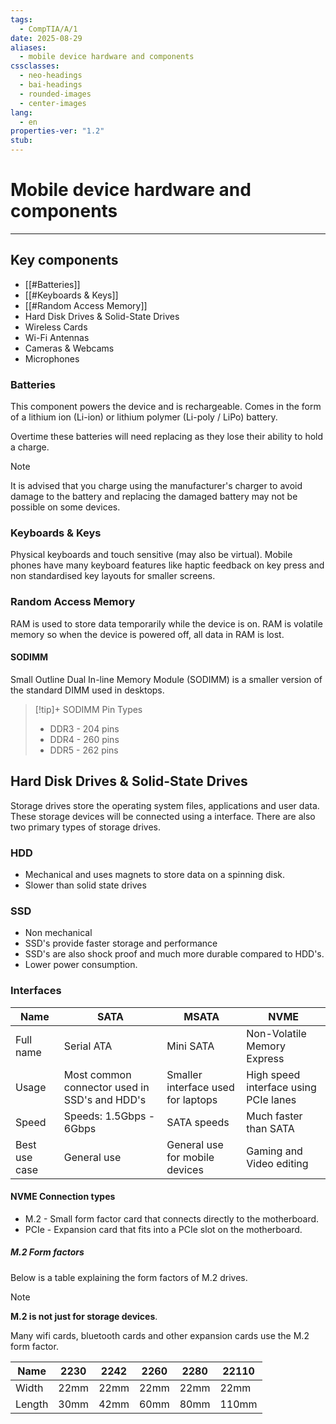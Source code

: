 ```yaml
---
tags:
  - CompTIA/A/1
date: 2025-08-29
aliases:
  - mobile device hardware and components
cssclasses:
  - neo-headings
  - bai-headings
  - rounded-images
  - center-images
lang:
  - en
properties-ver: "1.2"
stub:
---
```

# Mobile device hardware and components

***

## Key components 
- [[#Batteries]]
- [[#Keyboards & Keys]]
- [[#Random Access Memory]]
- Hard Disk Drives & Solid-State Drives
- Wireless Cards
- Wi-Fi Antennas
- Cameras & Webcams
- Microphones

### Batteries
This component powers the device and is rechargeable. Comes in the form of a lithium ion (Li-ion) or lithium polymer (Li-poly / LiPo) battery.

Overtime these batteries will need replacing as they lose their ability to hold a charge. 

>[!note]
> It is advised that you charge using the manufacturer's charger to avoid damage to the battery and replacing the damaged battery may not be possible on some devices.

### Keyboards & Keys
Physical keyboards and touch sensitive (may also be virtual). Mobile phones have many keyboard features like haptic feedback on key press and non standardised key layouts for smaller screens.

### Random Access Memory
RAM is used to store data temporarily while the device is on. RAM is volatile memory so when the device is powered off, all data in RAM is lost.

#### SODIMM
Small Outline Dual In-line Memory Module (SODIMM) is a smaller version of the standard DIMM used in desktops.

>[!tip]+ SODIMM Pin Types
> - DDR3 - 204 pins
> - DDR4 - 260 pins
> - DDR5 - 262 pins

## Hard Disk Drives & Solid-State Drives
Storage drives store the operating system files, applications and user data. These storage devices will be connected using a interface. There are also two primary types of storage drives.

### HDD
- Mechanical and uses magnets to store data on a spinning disk.
- Slower than solid state drives
### SSD
- Non mechanical
- SSD's provide faster storage and performance
- SSD's are also shock proof and much more durable compared to HDD's.
- Lower power consumption.

### Interfaces
| Name          | SATA                                          | MSATA                              | NVME                                  |
| ------------- | --------------------------------------------- | ---------------------------------- | ------------------------------------- |
| Full name     | Serial ATA                                    | Mini SATA                          | Non-Volatile Memory Express           |
| Usage         | Most common connector used in SSD's and HDD's | Smaller interface used for laptops | High speed interface using PCIe lanes |
| Speed         | Speeds: 1.5Gbps - 6Gbps                       | SATA speeds                        | Much faster than SATA                 |
| Best use case | General use                                   | General use for mobile devices     | Gaming and Video editing              |

#### NVME Connection types
- M.2 - Small form factor card that connects directly to the motherboard.
- PCIe - Expansion card that fits into a PCIe slot on the motherboard.
##### M.2 Form factors
Below is a table explaining the form factors of M.2 drives.

>[!note]
> **M.2 is not just for storage devices**.
> 
> Many wifi cards, bluetooth cards and other expansion cards use the M.2 form factor.

| Name   | 2230 | 2242 | 2260 | 2280 | 22110 |
| ------ | ---- | ---- | ---- | ---- | ----- |
| Width  | 22mm | 22mm | 22mm | 22mm | 22mm  |
| Length | 30mm | 42mm | 60mm | 80mm | 110mm |
